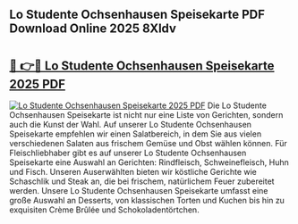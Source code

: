 ## Lo Studente Ochsenhausen Speisekarte PDF Download Online 2025 8Xldv

# <h2><a href="http://gc7xtz.nevu.top/?p=Lo+Studente+Ochsenhausen+Speisekarte">🔗 👉🔴 Lo Studente Ochsenhausen Speisekarte 2025 PDF</a></h2>

[![Lo Studente Ochsenhausen Speisekarte 2025 PDF](https://i.imgur.com/dBaPXMq.png)](http://gc7xtz.nevu.top/?p=Lo+Studente+Ochsenhausen+Speisekarte)
Die Lo Studente Ochsenhausen Speisekarte ist nicht nur eine Liste von Gerichten, sondern auch die Kunst der Wahl. Auf unserer Lo Studente Ochsenhausen Speisekarte empfehlen wir einen Salatbereich, in dem Sie aus vielen verschiedenen Salaten aus frischem Gemüse und Obst wählen können. Für Fleischliebhaber gibt es auf unserer Lo Studente Ochsenhausen Speisekarte eine Auswahl an Gerichten: Rindfleisch, Schweinefleisch, Huhn und Fisch. Unseren Auserwählten bieten wir köstliche Gerichte wie Schaschlik und Steak an, die bei frischem, natürlichem Feuer zubereitet werden. Unsere Lo Studente Ochsenhausen Speisekarte umfasst eine große Auswahl an Desserts, von klassischen Torten und Kuchen bis hin zu exquisiten Crème Brûlée und Schokoladentörtchen.
